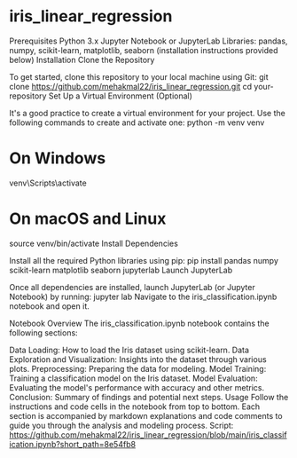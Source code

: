 # iris_linear_regression
Prerequisites
Python 3.x
Jupyter Notebook or JupyterLab
Libraries: pandas, numpy, scikit-learn, matplotlib, seaborn (installation instructions provided below)
Installation
Clone the Repository

To get started, clone this repository to your local machine using Git:
git clone https://github.com/mehakmal22/iris_linear_regression.git
cd your-repository
Set Up a Virtual Environment (Optional)

It's a good practice to create a virtual environment for your project. Use the following commands to create and activate one:
python -m venv venv
# On Windows
venv\Scripts\activate
# On macOS and Linux
source venv/bin/activate
Install Dependencies

Install all the required Python libraries using pip:
pip install pandas numpy scikit-learn matplotlib seaborn jupyterlab
Launch JupyterLab

Once all dependencies are installed, launch JupyterLab (or Jupyter Notebook) by running:
jupyter lab
Navigate to the iris_classification.ipynb notebook and open it.

Notebook Overview
The iris_classification.ipynb notebook contains the following sections:

Data Loading: How to load the Iris dataset using scikit-learn.
Data Exploration and Visualization: Insights into the dataset through various plots.
Preprocessing: Preparing the data for modeling.
Model Training: Training a classification model on the Iris dataset.
Model Evaluation: Evaluating the model's performance with accuracy and other metrics.
Conclusion: Summary of findings and potential next steps.
Usage
Follow the instructions and code cells in the notebook from top to bottom. Each section is accompanied by markdown explanations and code comments to guide you through the analysis and modeling process.
Script:
https://github.com/mehakmal22/iris_linear_regression/blob/main/iris_classification.ipynb?short_path=8e54fb8
